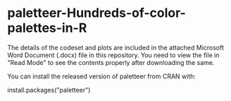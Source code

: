 # paletteer-Hundreds-of-color-palettes-in-R

The details of the codeset and plots are included in the attached Microsoft Word Document (.docx) file in this repository. 
You need to view the file in "Read Mode" to see the contents properly after downloading the same.

You can install the released version of paletteer from CRAN with:

install.packages("paletteer")
